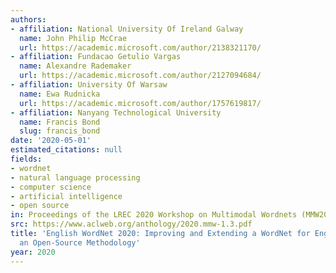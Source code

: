 ```yaml
---
authors:
- affiliation: National University Of Ireland Galway
  name: John Philip McCrae
  url: https://academic.microsoft.com/author/2138321170/
- affiliation: Fundacao Getulio Vargas
  name: Alexandre Rademaker
  url: https://academic.microsoft.com/author/2127094684/
- affiliation: University Of Warsaw
  name: Ewa Rudnicka
  url: https://academic.microsoft.com/author/1757619817/
- affiliation: Nanyang Technological University
  name: Francis Bond
  slug: francis_bond
date: '2020-05-01'
estimated_citations: null
fields:
- wordnet
- natural language processing
- computer science
- artificial intelligence
- open source
in: Proceedings of the LREC 2020 Workshop on Multimodal Wordnets (MMW2020)
src: https://www.aclweb.org/anthology/2020.mmw-1.3.pdf
title: 'English WordNet 2020: Improving and Extending a WordNet for English using
  an Open-Source Methodology'
year: 2020
---
```

